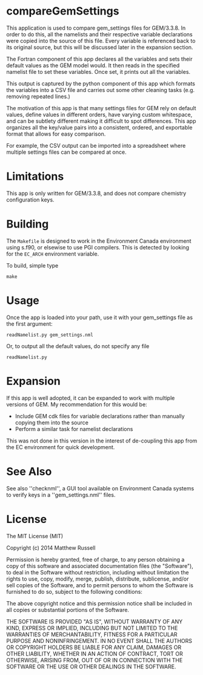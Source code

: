 compareGemSettings
==================

This application is used to compare gem_settings files for GEM/3.3.8.  In order to do this,
all the namelists and their respective variable declarations were copied into the source
of this file.  Every variable is referenced back to its original source, but this will be
discussed later in the expansion section.

The Fortran component of this app declares all the variables and sets their default values
as the GEM model would.  It then reads in the specified namelist file to set these
variables.  Once set, it prints out all the variables.

This output is captured by the python component of this app which formats the variables into a
CSV file and carries out some other cleaning tasks (e.g. removing repeated lines.)

The motivation of this app is that many settings files for GEM rely on default values, define values
in different orders, have varying custom whitespace, and can be subtlety different making it
difficult to spot differences.  This app organizes all the key/value pairs into a consistent,
ordered, and exportable format that allows for easy comparison.

For example, the CSV output can be imported into a spreadsheet where multiple settings files
can be compared at once.

Limitations
===========

This app is only written for GEM/3.3.8, and does not compare chemistry configuration keys.

Building
========

The ``Makefile`` is designed to work in the Environment Canada environment using s.f90, or elsewise to use
PGI compilers.  This is detected by looking for the ``EC_ARCH`` environment variable.

To build, simple type

    make

Usage
=====

Once the app is loaded into your path, use it with your gem_settings file as the first argument:

    readNamelist.py gem_settings.nml

Or, to output all the default values, do not specify any file

    readNamelist.py

Expansion
=========

If this app is well adopted, it can be expanded to work with multiple versions of GEM. My
recommendation for this would be:

- Include GEM cdk files for variable declarations rather than manually copying them into
  the source
- Perform a similar task for namelist declarations

This was not done in this version in the interest of de-coupling this app from the EC
environment for quick development.

See Also
========

See also ''checknml'', a GUI tool available on Environment Canada systems to verify keys in a ''gem_settings.nml'' files.

License
=======

The MIT License (MIT)

Copyright (c) 2014 Matthew Russell

Permission is hereby granted, free of charge, to any person obtaining a copy
of this software and associated documentation files (the "Software"), to deal
in the Software without restriction, including without limitation the rights
to use, copy, modify, merge, publish, distribute, sublicense, and/or sell
copies of the Software, and to permit persons to whom the Software is
furnished to do so, subject to the following conditions:

The above copyright notice and this permission notice shall be included in all
copies or substantial portions of the Software.

THE SOFTWARE IS PROVIDED "AS IS", WITHOUT WARRANTY OF ANY KIND, EXPRESS OR
IMPLIED, INCLUDING BUT NOT LIMITED TO THE WARRANTIES OF MERCHANTABILITY,
FITNESS FOR A PARTICULAR PURPOSE AND NONINFRINGEMENT. IN NO EVENT SHALL THE
AUTHORS OR COPYRIGHT HOLDERS BE LIABLE FOR ANY CLAIM, DAMAGES OR OTHER
LIABILITY, WHETHER IN AN ACTION OF CONTRACT, TORT OR OTHERWISE, ARISING FROM,
OUT OF OR IN CONNECTION WITH THE SOFTWARE OR THE USE OR OTHER DEALINGS IN THE
SOFTWARE.
